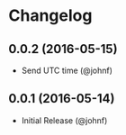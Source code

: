 # Changelog

## 0.0.2 (2016-05-15)

* Send UTC time (@johnf)

## 0.0.1 (2016-05-14)

* Initial Release (@johnf)
